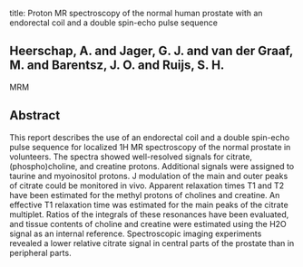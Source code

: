 title: Proton MR spectroscopy of the normal human prostate with an endorectal coil and a double spin-echo pulse sequence

## Heerschap, A. and Jager, G. J. and van der Graaf, M. and Barentsz, J. O. and Ruijs, S. H.
MRM


## Abstract
This report describes the use of an endorectal coil and a double spin-echo pulse sequence for localized 1H MR spectroscopy of the normal prostate in volunteers. The spectra showed well-resolved signals for citrate, (phospho)choline, and creatine protons. Additional signals were assigned to taurine and myoinositol protons. J modulation of the main and outer peaks of citrate could be monitored in vivo. Apparent relaxation times T1 and T2 have been estimated for the methyl protons of cholines and creatine. An effective T1 relaxation time was estimated for the main peaks of the citrate multiplet. Ratios of the integrals of these resonances have been evaluated, and tissue contents of choline and creatine were estimated using the H2O signal as an internal reference. Spectroscopic imaging experiments revealed a lower relative citrate signal in central parts of the prostate than in peripheral parts.

